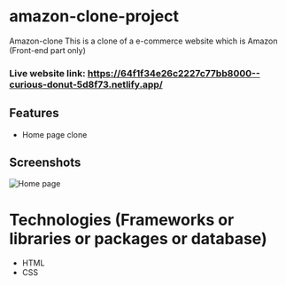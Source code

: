 # amazon-clone-project
Amazon-clone  This is a clone of a e-commerce website which is Amazon (Front-end part only)

### Live website link: https://64f1f34e26c2227c77bb8000--curious-donut-5d8f73.netlify.app/
## Features

- Home page clone

## Screenshots

![Home page](Screenshot_amazon_clone_project)

# Technologies (Frameworks or libraries or packages or database)
- HTML
- CSS
